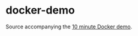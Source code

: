 # docker-demo

Source accompanying the [10 minute Docker demo](http://jlabusch.github.io/docker-demo/).


